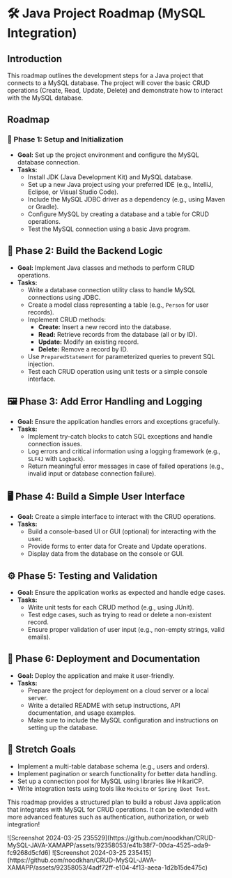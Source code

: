 <!DOCTYPE html>
<html lang="en">
<head>
    <meta charset="UTF-8">
    <meta name="viewport" content="width=device-width, initial-scale=1.0">
</head>
<body>
    <h1>🛠️ Java Project Roadmap (MySQL Integration)</h1>
    <h2>Introduction</h2>
    <p>
        This roadmap outlines the development steps for a Java project that connects to a MySQL database.
        The project will cover the basic CRUD operations (Create, Read, Update, Delete) and demonstrate how to interact with the MySQL database.
    </p>
    <h2>Roadmap</h2>
    <h3>🚀 Phase 1: Setup and Initialization</h3>
    <ul>
        <li><strong>Goal:</strong> Set up the project environment and configure the MySQL database connection.</li>
        <li><strong>Tasks:</strong>
            <ul>
                <li>Install JDK (Java Development Kit) and MySQL database.</li>
                <li>Set up a new Java project using your preferred IDE (e.g., IntelliJ, Eclipse, or Visual Studio Code).</li>
                <li>Include the MySQL JDBC driver as a dependency (e.g., using Maven or Gradle).</li>
                <li>Configure MySQL by creating a database and a table for CRUD operations.</li>
                <li>Test the MySQL connection using a basic Java program.</li>
            </ul>
        </li>
    </ul>
    <h2>🔧 Phase 2: Build the Backend Logic</h3>
    <ul>
        <li><strong>Goal:</strong> Implement Java classes and methods to perform CRUD operations.</li>
        <li><strong>Tasks:</strong>
            <ul>
                <li>Write a database connection utility class to handle MySQL connections using JDBC.</li>
                <li>Create a model class representing a table (e.g., <code>Person</code> for user records).</li>
                <li>Implement CRUD methods:
                    <ul>
                        <li><strong>Create:</strong> Insert a new record into the database.</li>
                        <li><strong>Read:</strong> Retrieve records from the database (all or by ID).</li>
                        <li><strong>Update:</strong> Modify an existing record.</li>
                        <li><strong>Delete:</strong> Remove a record by ID.</li>
                    </ul>
                </li>
                <li>Use <code>PreparedStatement</code> for parameterized queries to prevent SQL injection.</li>
                <li>Test each CRUD operation using unit tests or a simple console interface.</li>
            </ul>
        </li>
    </ul>
    <h2>🖼️ Phase 3: Add Error Handling and Logging</h3>
    <ul>
        <li><strong>Goal:</strong> Ensure the application handles errors and exceptions gracefully.</li>
        <li><strong>Tasks:</strong>
            <ul>
                <li>Implement try-catch blocks to catch SQL exceptions and handle connection issues.</li>
                <li>Log errors and critical information using a logging framework (e.g., <code>SLF4J</code> with <code>Logback</code>).</li>
                <li>Return meaningful error messages in case of failed operations (e.g., invalid input or database connection failure).</li>
            </ul>
        </li>
    </ul>
    <h2>🖥️ Phase 4: Build a Simple User Interface</h3>
    <ul>
        <li><strong>Goal:</strong> Create a simple interface to interact with the CRUD operations.</li>
        <li><strong>Tasks:</strong>
            <ul>
                <li>Build a console-based UI or GUI (optional) for interacting with the user.</li>
                <li>Provide forms to enter data for Create and Update operations.</li>
                <li>Display data from the database on the console or GUI.</li>
            </ul>
        </li>
    </ul>
    <h2>⚙️ Phase 5: Testing and Validation</h3>
    <ul>
        <li><strong>Goal:</strong> Ensure the application works as expected and handle edge cases.</li>
        <li><strong>Tasks:</strong>
            <ul>
                <li>Write unit tests for each CRUD method (e.g., using JUnit).</li>
                <li>Test edge cases, such as trying to read or delete a non-existent record.</li>
                <li>Ensure proper validation of user input (e.g., non-empty strings, valid emails).</li>
            </ul>
        </li>
    </ul>
    <h2>🎯 Phase 6: Deployment and Documentation</h3>
    <ul>
        <li><strong>Goal:</strong> Deploy the application and make it user-friendly.</li>
        <li><strong>Tasks:</strong>
            <ul>
                <li>Prepare the project for deployment on a cloud server or a local server.</li>
                <li>Write a detailed README with setup instructions, API documentation, and usage examples.</li>
                <li>Make sure to include the MySQL configuration and instructions on setting up the database.</li>
            </ul>
        </li>
    </ul>
    <h2>🎯 Stretch Goals</h3>
    <ul>
        <li>Implement a multi-table database schema (e.g., users and orders).</li>
        <li>Implement pagination or search functionality for better data handling.</li>
        <li>Set up a connection pool for MySQL using libraries like HikariCP.</li>
        <li>Write integration tests using tools like <code>Mockito</code> or <code>Spring Boot Test</code>.</li>
    </ul>
    <p>This roadmap provides a structured plan to build a robust Java application that integrates with MySQL for CRUD operations. It can be extended with more advanced features such as authentication, authorization, or web integration!</p>
</body>
</html>
![Screenshot 2024-03-25 235529](https://github.com/noodkhan/CRUD-MySQL-JAVA-XAMAPP/assets/92358053/e41b38f7-00da-4525-ada9-fc9268d5cfd6)
![Screenshot 2024-03-25 235415](https://github.com/noodkhan/CRUD-MySQL-JAVA-XAMAPP/assets/92358053/4adf72ff-e104-4f13-aeea-1d2b15de475c)
